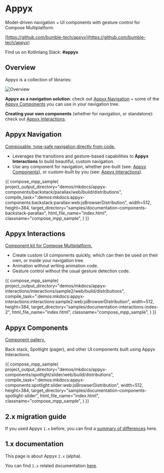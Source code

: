 # Appyx


Model-driven navigation + UI components with gesture control for Compose Multiplatform.

[https://github.com/bumble-tech/appyx](https://github.com/bumble-tech/appyx)

Find us on Kotlinlang Slack: **#appyx**


## Overview

Appyx is a collection of libraries:

![Overview](/appyx/assets/overview.png)

**Appyx as a navigation solution**: check out [Appyx Navigation](navigation/index.md) + some of the [Appyx Components](components/index.md) you can use in your navigation tree.

**Creating your own components** (whether for navigation, or standalone): check out [Appyx Interactions](interactions/index.md).


## Appyx Navigation

[Composable, type-safe navigation directly from code.](navigation/index.md)

- Leverages the transitions and gesture-based capabilities to **Appyx Interactions** to build beautiful, custom navigation.
- Use any component for navigation, whether pre-built (see: [Appyx Components](components/index.md)), or custom-built by you (see: [Appyx Interactions](interactions/index.md)).


{{
    compose_mpp_sample(
        project_output_directory="demos/mkdocs/appyx-components/backstack/parallax/web/build/distributions",
        compile_task=":demos:mkdocs:appyx-components:backstack:parallax:web:jsBrowserDistribution",
        width=512,
        height=384,
        target_directory="samples/documentation-components-backstack-parallax",
        html_file_name="index.html",
        classname="compose_mpp_sample",
)
}}

## Appyx Interactions

[Component kit for Compose Multiplatform.](interactions/index.md)

- Create custom UI components quickly, which can then be used on their own, or inside your navigation tree.
- Animation without writing animation code.
- Gesture control without the usual gesture detection code.

{{
    compose_mpp_sample(
        project_output_directory="demos/mkdocs/appyx-interactions/interactions/sample2/web/build/distributions",
        compile_task=":demos:mkdocs:appyx-interactions:interactions:sample2:web:jsBrowserDistribution",
        width=512,
        height=384,
        target_directory="samples/documentation-interactions-index-2",
        html_file_name="index.html",
        classname="compose_mpp_sample",
    )
}}


## Appyx Components

[Component gallery.](components/index.md)

Back stack, Spotlight (pager), and other UI components built using Appyx Interactions.

{{
    compose_mpp_sample(
        project_output_directory="demos/mkdocs/appyx-components/spotlight/slider/web/build/distributions",
        compile_task=":demos:mkdocs:appyx-components:spotlight:slider:web:jsBrowserDistribution",
        width=512,
        height=384,
        target_directory="samples/documentation-components-spotlight-slider",
        html_file_name="index.html",
        classname="compose_mpp_sample",
    )
}}



## 2.x migration guide

If you used Appyx `1.x` before, you can find a [summary of differences](2.x/migrationguide.md) here.


## 1.x documentation

This page is about Appyx `2.x` (alpha).

You can find `1.x` related documentation [here](1.x/index.md).

